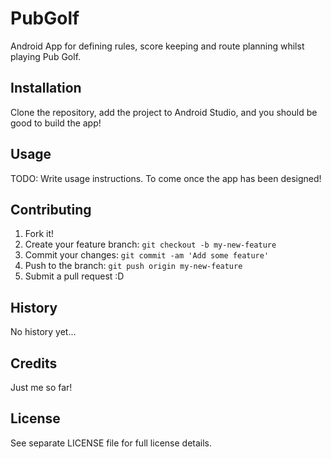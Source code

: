 # PubGolf
Android App for defining rules, score keeping and route planning whilst playing Pub Golf.

## Installation

Clone the repository, add the project to Android Studio, and you should be good to build the app!

## Usage

TODO: Write usage instructions. To come once the app has been designed!

## Contributing

1. Fork it!
2. Create your feature branch: `git checkout -b my-new-feature`
3. Commit your changes: `git commit -am 'Add some feature'`
4. Push to the branch: `git push origin my-new-feature`
5. Submit a pull request :D

## History

No history yet...

## Credits

Just me so far!

## License

See separate LICENSE file for full license details.
